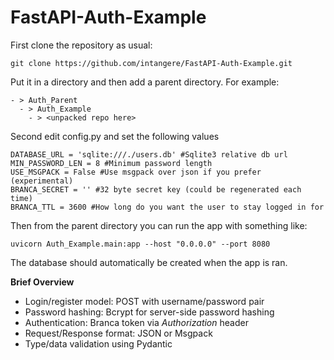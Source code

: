 # FastAPI-Auth-Example

First clone the repository as usual:
```
git clone https://github.com/intangere/FastAPI-Auth-Example.git
```

Put it in a directory and then add a parent directory.
For example:
```
- > Auth_Parent
  - > Auth_Example
    - > <unpacked repo here>
```

Second edit config.py and set the following values
```
DATABASE_URL = 'sqlite:///./users.db' #Sqlite3 relative db url
MIN_PASSWORD_LEN = 8 #Minimum password length
USE_MSGPACK = False #Use msgpack over json if you prefer (experimental)
BRANCA_SECRET = '' #32 byte secret key (could be regenerated each time)
BRANCA_TTL = 3600 #How long do you want the user to stay logged in for

```
Then from the parent directory you can run the app with something like:
```
uvicorn Auth_Example.main:app --host "0.0.0.0" --port 8080
```

The database should automatically be created when the app is ran.

**Brief Overview**
* Login/register model: POST with username/password pair
* Password hashing: Bcrypt for server-side password hashing
* Authentication: Branca token via *Authorization* header
* Request/Response format: JSON or Msgpack
* Type/data validation using Pydantic

